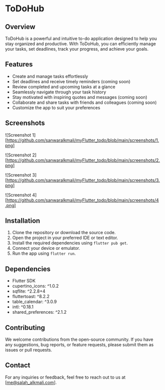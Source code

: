 # ToDoHub

## Overview
ToDoHub is a powerful and intuitive to-do application designed to help you stay organized and productive. With ToDoHub, you can efficiently manage your tasks, set deadlines, track your progress, and achieve your goals.

## Features
- Create and manage tasks effortlessly
- Set deadlines and receive timely reminders (coming soon)
- Review completed and upcoming tasks at a glance
- Seamlessly navigate through your task history
- Stay motivated with inspiring quotes and messages (coming soon)
- Collaborate and share tasks with friends and colleagues (coming soon)
- Customize the app to suit your preferences

## Screenshots
![Screenshot 1] [https://github.com/sanwaralkmali/myFlutter_todo/blob/main/screenshots/1.png]

![Screenshot 2] [https://github.com/sanwaralkmali/myFlutter_todo/blob/main/screenshots/2.png]

![Screenshot 3] [https://github.com/sanwaralkmali/myFlutter_todo/blob/main/screenshots/3.png]

![Screenshot 4] [https://github.com/sanwaralkmali/myFlutter_todo/blob/main/screenshots/4.png]


## Installation
1. Clone the repository or download the source code.
2. Open the project in your preferred IDE or text editor.
3. Install the required dependencies using `flutter pub get`.
4. Connect your device or emulator.
5. Run the app using `flutter run`.

## Dependencies
- Flutter SDK
- cupertino_icons: ^1.0.2
- sqflite: ^2.2.8+4
- fluttertoast: ^8.2.2
- table_calendar: ^3.0.9
- intl: ^0.18.1
- shared_preferences: ^2.1.2

## Contributing
We welcome contributions from the open-source community. If you have any suggestions, bug reports, or feature requests, please submit them as issues or pull requests.

## Contact
For any inquiries or feedback, feel free to reach out to us at [me@salah_alkmali.com].
